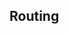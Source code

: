[//]: <> (!!! ORDER OF ROWS IS REQUIRED !!!)
[//]: <> (menuLabel:'Routing')
[//]: <> (menuAnchor:'menu-routing')
[//]: <> (previous:'localizations.md';next: 'bobrilBuild.md')
[//]: <> (symlink:'../../../submodule/bobril-samples/articles/04_bobril-routing.md')
<h2 id="menu-routing">Routing</h2>